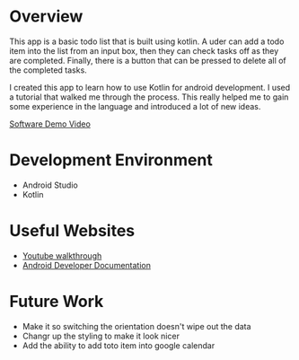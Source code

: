 # Overview
This app is a basic todo list that is built using kotlin. A uder can add a todo item into the list from an input box, 
then they can check tasks off as they are completed. Finally, there is a button that can be pressed to delete all of
the completed tasks.

I created this app to learn how to use Kotlin for android development. I used a tutorial that walked me through 
the process. This really helped me to gain some experience in the language and introduced a lot of new ideas.

[Software Demo Video](http://youtube.link.goes.here)

# Development Environment
- Android Studio
- Kotlin

# Useful Websites
* [Youtube walkthrough](https://youtu.be/BBWyXo-3JGQ)
* [Android Developer Documentation](https://developer.android.com/docs)

# Future Work
* Make it so switching the orientation doesn't wipe out the data
* Changr up the styling to make it look nicer
* Add the ability to add toto item into google calendar
